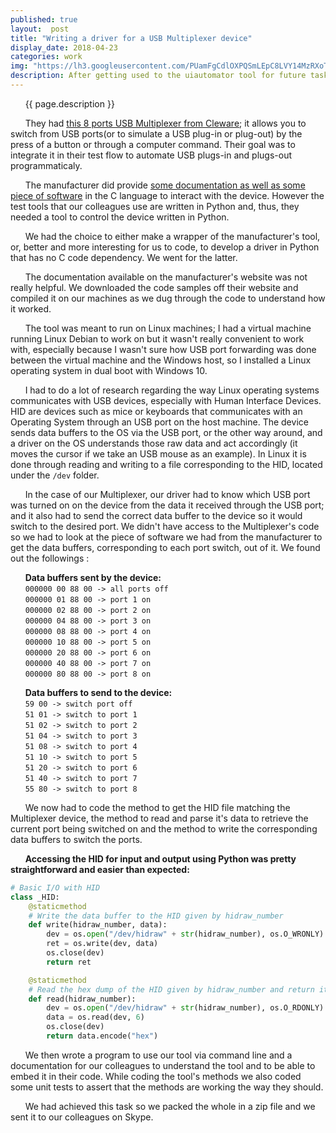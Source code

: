 ```yaml
---
published: true
layout:  post
title: "Writing a driver for a USB Multiplexer device"
display_date: 2018-04-23
categories: work
img: "https://lh3.googleusercontent.com/PUamFgCdlOXPQSmLEpC8LVY14MzRXoTjtBseXt4FJNFdZHmElP3rvK1znUCBIxH-l2ZHHeHZH_3YN_aemoXbi_O9Hhqh6DJCGXZ62JdsVKDONL18qqPZfbVSAK_Id8dJ--GqwYoWm5iVQgugX0aSi04O7pzFL9PIqbwufXm6YUIE8QOzatZ6YsPA8ii7H4_wcs_q_vrVDwnFnJ8_WFQUcwXNEDIXZnT2YcnGgHa7hY7O2Ts_uiwjM2FBjlyz-ZpDWKYVNEeaCvIjYkNt_-2EgTEWzUBAyKK1DdxgRuJ_cKVAGQTs3Iqutdm_brj7fUlANRRpmKfNVTfjv942HLUviu7WxOZoNJgLi5I8Z6zfEIYqvQgWu4zb65b5-_eP7Ll4L3Ag5P3Cx0eKXiLfVAbOi1A7AwHPE0RkgLOB4SE8K0UdDweEaguowKHBEKamw5JtWsGPm_iei1tjAE8AEIgVC-N_iKpi-AJTfhzNc5TbJIzXr7wE0fMyPYlw6U9VdTkOTGig7RG6hKRFx_bhWCVdSEYe0xzKIQG5UeOAjr8zrW2nS2SGKKFYsjO2hzfaU5RK-3mPoAINklcxMGxG46poDL4STA3WljRT0-waXag=w1240-h930-no"
description: After getting used to the uiautomator tool for future tasks we were asked to write a driver for a device they needed to use for their tests.
---
```


&nbsp;&nbsp;&nbsp;&nbsp;&nbsp;&nbsp;{{ page.description }}

&nbsp;&nbsp;&nbsp;&nbsp;&nbsp;&nbsp;They had [this 8 ports USB Multiplexer from Cleware](http://www.cleware.info/data/usb_multiplexer_1x8_E.html); it allows you to switch from USB ports(or to simulate a USB plug-in or plug-out) by the press of a button or through a computer command. Their goal was to integrate it in their test flow to automate USB plugs-in and plugs-out programmaticaly.

&nbsp;&nbsp;&nbsp;&nbsp;&nbsp;&nbsp;The manufacturer did provide [some documentation as well as some piece of software](http://www.cleware.info/data/linux_E.html) in the C language to interact with the device. However the test tools that our colleagues use are written in Python and, thus, they needed a tool to control the device written in Python.

&nbsp;&nbsp;&nbsp;&nbsp;&nbsp;&nbsp;We had the choice to either make a wrapper of the manufacturer's tool, or, better and more interesting for us to code, to develop a driver in Python that has no C code dependency. We went for the latter.

&nbsp;&nbsp;&nbsp;&nbsp;&nbsp;&nbsp;The documentation available on the manufacturer's website was not really helpful. We downloaded the code samples off their website and compiled it on our machines as we dug through the code to understand how it worked.

&nbsp;&nbsp;&nbsp;&nbsp;&nbsp;&nbsp;The tool was meant to run on Linux machines; I had a virtual machine running Linux Debian to work on but it wasn't really convenient to work with, especially because I wasn't sure how USB port forwarding was done between the virtual machine and the Windows host, so I installed a Linux operating system in dual boot with Windows 10.

&nbsp;&nbsp;&nbsp;&nbsp;&nbsp;&nbsp;I had to do a lot of research regarding the way Linux operating systems communicates with USB devices, especially with Human Interface Devices. HID are devices such as mice or keyboards that communicates with an Operating System through an USB port on the host machine. The device sends data buffers to the OS via the USB port, or the other way around, and a driver on the OS understands those raw data and act accordingly (it moves the cursor if we take an USB mouse as an example). In Linux it is done through reading and writing to a file corresponding to the HID, located under the `/dev` folder.

&nbsp;&nbsp;&nbsp;&nbsp;&nbsp;&nbsp;In the case of our Multiplexer, our driver had to know which USB port was turned on on the device from the data it received through the USB port; and it also had to send the correct data buffer to the device so it would switch to the desired port. We didn't have access to the Multiplexer's code so we had to look at the piece of software we had from the manufacturer to get the data buffers, corresponding to each port switch, out of it. We found out the followings :

&nbsp;&nbsp;&nbsp;&nbsp;&nbsp;&nbsp;__Data buffers sent by the device:__  
&nbsp;&nbsp;&nbsp;&nbsp;&nbsp;&nbsp;`000000 00 88 00 -> all ports off`  
&nbsp;&nbsp;&nbsp;&nbsp;&nbsp;&nbsp;`000000 01 88 00 -> port 1 on`  
&nbsp;&nbsp;&nbsp;&nbsp;&nbsp;&nbsp;`000000 02 88 00 -> port 2 on`  
&nbsp;&nbsp;&nbsp;&nbsp;&nbsp;&nbsp;`000000 04 88 00 -> port 3 on`  
&nbsp;&nbsp;&nbsp;&nbsp;&nbsp;&nbsp;`000000 08 88 00 -> port 4 on`  
&nbsp;&nbsp;&nbsp;&nbsp;&nbsp;&nbsp;`000000 10 88 00 -> port 5 on`  
&nbsp;&nbsp;&nbsp;&nbsp;&nbsp;&nbsp;`000000 20 88 00 -> port 6 on`  
&nbsp;&nbsp;&nbsp;&nbsp;&nbsp;&nbsp;`000000 40 88 00 -> port 7 on`  
&nbsp;&nbsp;&nbsp;&nbsp;&nbsp;&nbsp;`000000 80 88 00 -> port 8 on`  

&nbsp;&nbsp;&nbsp;&nbsp;&nbsp;&nbsp;__Data buffers to send to the device:__  
&nbsp;&nbsp;&nbsp;&nbsp;&nbsp;&nbsp;`59 00 -> switch port off`  
&nbsp;&nbsp;&nbsp;&nbsp;&nbsp;&nbsp;`51 01 -> switch to port 1`  
&nbsp;&nbsp;&nbsp;&nbsp;&nbsp;&nbsp;`51 02 -> switch to port 2`  
&nbsp;&nbsp;&nbsp;&nbsp;&nbsp;&nbsp;`51 04 -> switch to port 3`  
&nbsp;&nbsp;&nbsp;&nbsp;&nbsp;&nbsp;`51 08 -> switch to port 4`  
&nbsp;&nbsp;&nbsp;&nbsp;&nbsp;&nbsp;`51 10 -> switch to port 5`  
&nbsp;&nbsp;&nbsp;&nbsp;&nbsp;&nbsp;`51 20 -> switch to port 6`  
&nbsp;&nbsp;&nbsp;&nbsp;&nbsp;&nbsp;`51 40 -> switch to port 7`  
&nbsp;&nbsp;&nbsp;&nbsp;&nbsp;&nbsp;`55 80 -> switch to port 8`

&nbsp;&nbsp;&nbsp;&nbsp;&nbsp;&nbsp;We now had to code the method to get the HID file matching the Multiplexer device, the method to read and parse it's data to retrieve the current port being switched on and the method to write the corresponding data buffers to switch the ports.

&nbsp;&nbsp;&nbsp;&nbsp;&nbsp;&nbsp;__Accessing the HID for input and output using Python was pretty straightforward and easier than expected:__
```python
# Basic I/O with HID
class _HID:
    @staticmethod
    # Write the data buffer to the HID given by hidraw_number
    def write(hidraw_number, data):
        dev = os.open("/dev/hidraw" + str(hidraw_number), os.O_WRONLY)
        ret = os.write(dev, data)
        os.close(dev)
        return ret

    @staticmethod
    # Read the hex dump of the HID given by hidraw_number and return it as a string
    def read(hidraw_number):
        dev = os.open("/dev/hidraw" + str(hidraw_number), os.O_RDONLY)
        data = os.read(dev, 6)
        os.close(dev)
        return data.encode("hex")

```

&nbsp;&nbsp;&nbsp;&nbsp;&nbsp;&nbsp;We then wrote a program to use our tool via command line and a documentation for our colleagues to understand the tool and to be able to embed it in their code. While coding the tool's methods we also coded some unit tests to assert that the methods are working the way they should.

&nbsp;&nbsp;&nbsp;&nbsp;&nbsp;&nbsp;We had achieved this task so we packed the whole in a zip file and we sent it to our colleagues on Skype.
